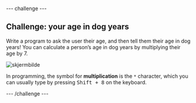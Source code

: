 \--- challenge \---

## Challenge: your age in dog years

Write a program to ask the user their age, and then tell them their age in dog years! You can calculate a person’s age in dog years by multiplying their age by 7.

![skjermbilde](images/me-dog-years.png)

In programming, the symbol for **multiplication** is the `*` character, which you can usually type by pressing <kbd>Shift + 8</kbd> on the keyboard.

\--- /challenge \---